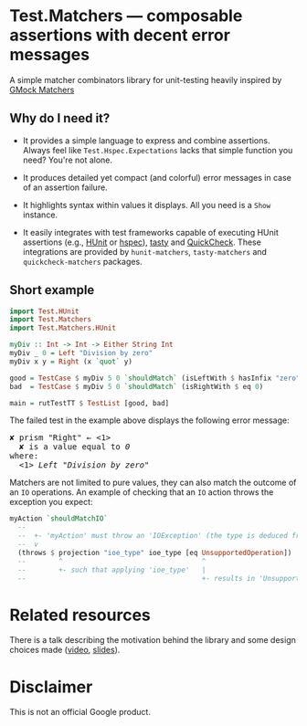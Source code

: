 # Test.Matchers — composable assertions with decent error messages

A simple matcher combinators library for unit-testing heavily inspired by [GMock Matchers][1]

## Why do I need it?

  * It provides a simple language to express and combine assertions.
    Always feel like `Test.Hspec.Expectations` lacks that simple function you need?
    You're not alone.

  * It produces detailed yet compact (and colorful) error messages in case of an assertion failure.

  * It highlights syntax within values it displays.
    All you need is a `Show` instance.

  * It easily integrates with test frameworks capable of executing HUnit assertions (e.g., [HUnit][2] or [hspec][3]), [tasty][4] and [QuickCheck][5].
    These integrations are provided by `hunit-matchers`, `tasty-matchers` and `quickcheck-matchers` packages.

## Short example

```haskell
import Test.HUnit
import Test.Matchers
import Test.Matchers.HUnit

myDiv :: Int -> Int -> Either String Int
myDiv _ 0 = Left "Division by zero"
myDiv x y = Right (x `quot` y)

good = TestCase $ myDiv 5 0 `shouldMatch` (isLeftWith $ hasInfix "zero")
bad  = TestCase $ myDiv 5 0 `shouldMatch` (isRightWith $ eq 0)

main = rutTestTT $ TestList [good, bad]
```

The failed test in the example above displays the following error message:

<pre><span>✘ prism "Right"</span> ← <1>
  <span>✘ is a value equal to <em>0</em></span>
where:
  <1> <em>Left "Division by zero"</em></pre>

Matchers are not limited to pure values, they can also match the outcome of an `IO` operations.
An example of checking that an `IO` action throws the exception you expect:

```haskell
myAction `shouldMatchIO`
  --
  --  +- 'myAction' must throw an 'IOException' (the type is deduced from 'ioe_type' in 'projection')
  --  v
  (throws $ projection "ioe_type" ioe_type [eq UnsupportedOperation])
  --        ^                                  ^
  --        +- such that applying 'ioe_type'   |
  --                                           +- results in 'UnsupportedOperation'
```

# Related resources

There is a talk describing the motivation behind the library and some design choices made ([video][6], [slides][7]).

# Disclaimer

This is not an official Google product.

[1]: https://github.com/google/googletest/blob/master/googlemock/docs/CheatSheet.md#matchers
[2]: https://github.com/hspec/HUnit#readme
[3]: https://hspec.github.io
[4]: https://github.com/feuerbach/tasty
[5]: http://hackage.haskell.org/package/QuickCheck
[6]: https://www.youtube.com/watch?v=6F_KYfe442Y
[7]: https://github.com/meiersi/HaskellerZ/blob/master/meetups/2018-10-25-embracing-the-failure/Slides.pdf
